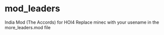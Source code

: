 # mod_leaders
India Mod (The Accords) for HOI4
Replace minec with your usename in the more_leaders.mod file

